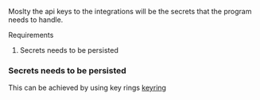 Moslty the api keys to the integrations will be the secrets that the program needs to handle.

Requirements
1. Secrets needs to be persisted

### Secrets needs to be persisted

This can be achieved by using key rings [keyring](https://crates.io/crates/keyring) 